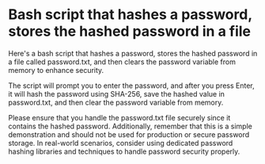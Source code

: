 # Bash script that hashes a password, stores the hashed password in a file 
Here's a bash script that hashes a password, stores the hashed password in a file called password.txt, and then clears the password variable from memory to enhance security.

The script will prompt you to enter the password, and after you press Enter, it will hash the password using SHA-256, save the hashed value in password.txt, and then clear the password variable from memory.

Please ensure that you handle the password.txt file securely since it contains the hashed password. Additionally, remember that this is a simple demonstration and should not be used for production or secure password storage. In real-world scenarios, consider using dedicated password hashing libraries and techniques to handle password security properly.